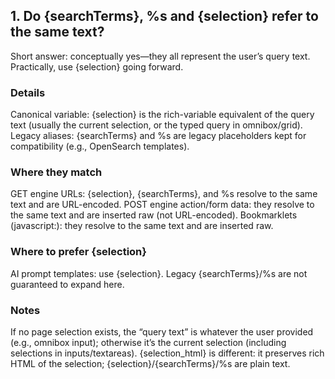 ## 1. Do {searchTerms}, %s and {selection} refer to the same text?

Short answer: conceptually yes—they all represent the user’s query text. Practically, use {selection} going forward.

### Details

Canonical variable: {selection} is the rich-variable equivalent of the query text (usually the current selection, or the typed query in omnibox/grid).
Legacy aliases: {searchTerms} and %s are legacy placeholders kept for compatibility (e.g., OpenSearch templates).

### Where they match

GET engine URLs: {selection}, {searchTerms}, and %s resolve to the same text and are URL-encoded.
POST engine action/form data: they resolve to the same text and are inserted raw (not URL-encoded).
Bookmarklets (javascript:): they resolve to the same text and are inserted raw.

### Where to prefer {selection}

AI prompt templates: use {selection}. Legacy {searchTerms}/%s are not guaranteed to expand here.

### Notes

If no page selection exists, the “query text” is whatever the user provided (e.g., omnibox input); otherwise it’s the current selection (including selections in inputs/textareas).
{selection_html} is different: it preserves rich HTML of the selection; {selection}/{searchTerms}/%s are plain text.

